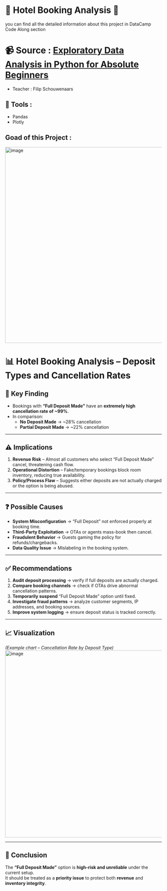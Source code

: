 # :hotel: Hotel Booking Analysis :hotel:
you can find all the detailed information about this project in DataCamp Code Along section 
# :video_camera: Source : [Exploratory Data Analysis in Python for Absolute Beginners ](https://docs.google.com/presentation/d/1Ki0FjUzZs0-vttPcjlZqd60O7P-kdkQkb3OfsmmDhFo/edit?slide=id.g9d046048cf_0_8#slide=id.g9d046048cf_0_8)
- Teacher : Filip Schouwenaars
## :wrench: Tools :
- Pandas
- Plotly
## Goad of this Project : 
<img width="1042" height="628" alt="image" src="https://github.com/user-attachments/assets/316ebe9e-5a31-416d-885f-67ffc13937dc" />

# 📊 Hotel Booking Analysis – Deposit Types and Cancellation Rates

## 🔑 Key Finding
- Bookings with **“Full Deposit Made”** have an **extremely high cancellation rate of ~99%**.  
- In comparison:  
  - **No Deposit Made** → ~28% cancellation  
  - **Partial Deposit Made** → ~22% cancellation  

---

## ⚠️ Implications
1. **Revenue Risk** – Almost all customers who select “Full Deposit Made” cancel, threatening cash flow.  
2. **Operational Distortion** – Fake/temporary bookings block room inventory, reducing true availability.  
3. **Policy/Process Flaw** – Suggests either deposits are not actually charged or the option is being abused.  

---

## ❓ Possible Causes
- **System Misconfiguration** → “Full Deposit” not enforced properly at booking time.  
- **Third-Party Exploitation** → OTAs or agents mass-book then cancel.  
- **Fraudulent Behavior** → Guests gaming the policy for refunds/chargebacks.  
- **Data Quality Issue** → Mislabeling in the booking system.  

---

## ✅ Recommendations
1. **Audit deposit processing** → verify if full deposits are actually charged.  
2. **Compare booking channels** → check if OTAs drive abnormal cancellation patterns.  
3. **Temporarily suspend** “Full Deposit Made” option until fixed.  
4. **Investigate fraud patterns** → analyze customer segments, IP addresses, and booking sources.  
5. **Improve system logging** → ensure deposit status is tracked correctly.  

---

## 📈 Visualization
*(Example chart – Cancellation Rate by Deposit Type)*  
<img width="600" height="600" alt="image" src="https://github.com/user-attachments/assets/da8fdb58-98c7-40b9-ba78-2ccc3941f9f5" />

---

## 📌 Conclusion
The **“Full Deposit Made”** option is **high-risk and unreliable** under the current setup.  
It should be treated as a **priority issue** to protect both **revenue** and **inventory integrity**.


